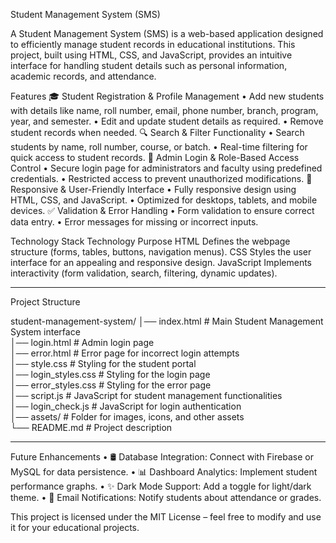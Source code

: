 
Student Management System (SMS)

A Student Management System (SMS) is a web-based application designed to efficiently manage student records in educational institutions. This project, built using HTML, CSS, and JavaScript, provides an intuitive interface for handling student details such as personal information, academic records, and attendance.

Features
🎓 Student Registration & Profile Management
•	Add new students with details like name, roll number, email, phone number, branch, program, year, and semester.
•	Edit and update student details as required.
•	Remove student records when needed.
🔍 Search & Filter Functionality
•	Search students by name, roll number, course, or batch.
•	Real-time filtering for quick access to student records.
🔐 Admin Login & Role-Based Access Control
•	Secure login page for administrators and faculty using predefined credentials.
•	Restricted access to prevent unauthorized modifications.
📱 Responsive & User-Friendly Interface
•	Fully responsive design using HTML, CSS, and JavaScript.
•	Optimized for desktops, tablets, and mobile devices.
✅ Validation & Error Handling
•	Form validation to ensure correct data entry.
•	Error messages for missing or incorrect inputs.


Technology Stack
Technology	Purpose
HTML	Defines the webpage structure (forms, tables, buttons, navigation menus).
CSS	Styles the user interface for an appealing and responsive design.
JavaScript	Implements interactivity (form validation, search, filtering, dynamic updates).
________________________________________
Project Structure

student-management-system/
│── index.html           # Main Student Management System interface  
│── login.html           # Admin login page  
│── error.html           # Error page for incorrect login attempts  
│── style.css            # Styling for the student portal  
│── login_styles.css     # Styling for the login page  
│── error_styles.css     # Styling for the error page  
│── script.js            # JavaScript for student management functionalities  
│── login_check.js       # JavaScript for login authentication  
│── assets/              # Folder for images, icons, and other assets  
└── README.md            # Project description  

________________________________________
Future Enhancements
•	🛢 Database Integration: Connect with Firebase or MySQL for data persistence.
•	📊 Dashboard Analytics: Implement student performance graphs.
•	✨ Dark Mode Support: Add a toggle for light/dark theme.
•	📧 Email Notifications: Notify students about attendance or grades.

This project is licensed under the MIT License – feel free to modify and use it for your educational projects.

